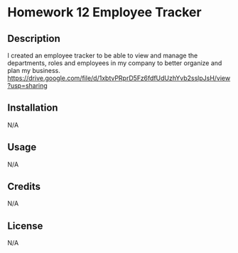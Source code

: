 # Homework 12 Employee Tracker

## Description

I created an employee tracker to be able to view and manage the departments, roles and employees in my company to better organize and plan my business.
https://drive.google.com/file/d/1xbtvPRprD5Fz6fdfUdUzhYvb2sslpJsH/view?usp=sharing

## Installation

N/A

## Usage

N/A

## Credits

N/A

## License

N/A
